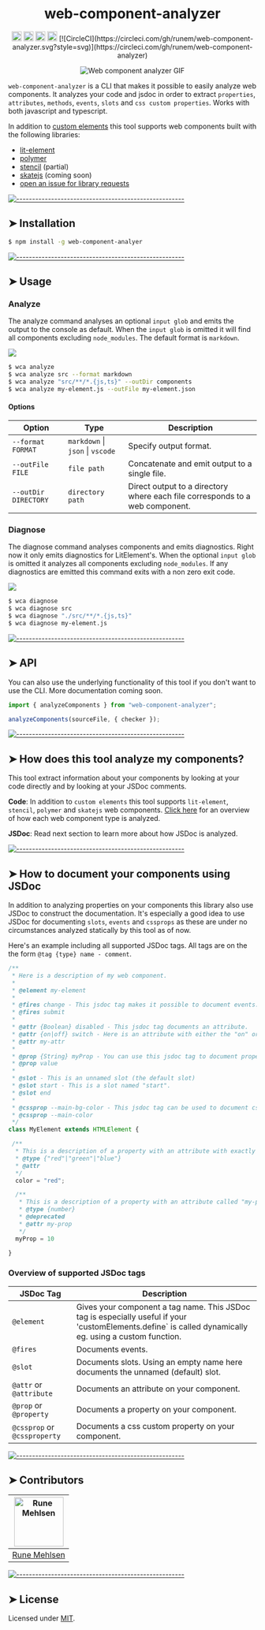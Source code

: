 <h1 align="center">web-component-analyzer</h1>

<p align="center">
	<a href="https://npmcharts.com/compare/web-component-analyzer?minimal=true"><img alt="Downloads per month" src="https://img.shields.io/npm/dm/web-component-analyzer.svg" height="20"/></a>
	<a href="https://www.npmjs.com/package/web-component-analyzer"><img alt="NPM Version" src="https://img.shields.io/npm/v/web-component-analyzer.svg" height="20"/></a>
	<a href="https://david-dm.org/runem/web-component-analyzer"><img alt="Dependencies" src="https://img.shields.io/david/runem/web-component-analyzer.svg" height="20"/></a>
	<a href="https://github.com/runem/web-component-analyzer/graphs/contributors"><img alt="Contributors" src="https://img.shields.io/github/contributors/runem/web-component-analyzer.svg" height="20"/></a>
	[![CircleCI](https://circleci.com/gh/runem/web-component-analyzer.svg?style=svg)](https://circleci.com/gh/runem/web-component-analyzer)
</p>

<p align="center">
  <img src="https://user-images.githubusercontent.com/5372940/54428684-88ba1c00-471e-11e9-8e68-2c6575b32f4e.gif" alt="Web component analyzer GIF"/>

</p>

`web-component-analyzer` is a CLI that makes it possible to easily analyze web components. It analyzes your code and jsdoc in order to extract `properties`, `attributes`, `methods`, `events`, `slots` and `css custom properties`. Works with both javascript and typescript.

In addition to [custom elements](https://developer.mozilla.org/en-US/docs/Web/Web_Components/Using_custom_elements) this tool supports web components built with the following libraries:

-   [lit-element](https://github.com/Polymer/lit-element)
-   [polymer](https://github.com/Polymer/polymer)
-   [stencil](https://github.com/ionic-team/stencil) (partial)
-   [skatejs](https://github.com/skatejs/skatejs) (coming soon)
-   [open an issue for library requests](https://github.com/runem/web-component-analyzer/issues)

[![-----------------------------------------------------](https://raw.githubusercontent.com/andreasbm/readme/master/assets/lines/colored.png)](#installation)

## ➤ Installation

<!-- prettier-ignore -->
```bash
$ npm install -g web-component-analyer
```

[![-----------------------------------------------------](https://raw.githubusercontent.com/andreasbm/readme/master/assets/lines/colored.png)](#usage)

## ➤ Usage

### Analyze

The analyze command analyses an optional `input glob` and emits the output to the console as default. When the `input glob` is omitted it will find all components excluding `node_modules`. The default format is `markdown`.

<img src="https://user-images.githubusercontent.com/5372940/54445420-02fd9700-4745-11e9-9305-47d6ec3c6307.gif" />

<!-- prettier-ignore -->
```bash
$ wca analyze
$ wca analyze src --format markdown
$ wca analyze "src/**/*.{js,ts}" --outDir components
$ wca analyze my-element.js --outFile my-element.json
```

#### Options

| Option               | Type                             | Description                                                                  |
| -------------------- | -------------------------------- | ---------------------------------------------------------------------------- |
| `--format FORMAT`    | `markdown` \| `json` \| `vscode` | Specify output format.                                                       |
| `--outFile FILE`     | `file path`                      | Concatenate and emit output to a single file.                                |
| `--outDir DIRECTORY` | `directory path`                 | Direct output to a directory where each file corresponds to a web component. |

### Diagnose

The diagnose command analyses components and emits diagnostics. Right now it only emits diagnostics for LitElement's. When the optional `input glob` is omitted it analyzes all components excluding `node_modules`. If any diagnostics are emitted this command exits with a non zero exit code.

<img src="https://user-images.githubusercontent.com/5372940/54445382-efeac700-4744-11e9-9a7b-92c5d251e124.gif" />

<!-- prettier-ignore -->
```bash
$ wca diagnose
$ wca diagnose src
$ wca diagnose "./src/**/*.{js,ts}"
$ wca diagnose my-element.js
```

[![-----------------------------------------------------](https://raw.githubusercontent.com/andreasbm/readme/master/assets/lines/colored.png)](#api)

## ➤ API

You can also use the underlying functionality of this tool if you don't want to use the CLI. More documentation coming soon.

<!-- prettier-ignore -->
```typescript
import { analyzeComponents } from "web-component-analyzer";

analyzeComponents(sourceFile, { checker });
```

[![-----------------------------------------------------](https://raw.githubusercontent.com/andreasbm/readme/master/assets/lines/colored.png)](#how-does-this-tool-analyze-my-components)

## ➤ How does this tool analyze my components?

This tool extract information about your components by looking at your code directly and by looking at your JSDoc comments.

**Code**: In addition to `custom elements` this tool supports `lit-element`, `stencil`, `polymer` and `skatejs` web components. [Click here](https://github.com/runem/web-component-analyzer/blob/master/ANALYZE.md) for an overview of how each web component type is analyzed.

**JSDoc**: Read next section to learn more about how JSDoc is analyzed.

[![-----------------------------------------------------](https://raw.githubusercontent.com/andreasbm/readme/master/assets/lines/colored.png)](#how-to-document-your-components-using-jsdoc)

## ➤ How to document your components using JSDoc

In addition to analyzing properties on your components this library also use JSDoc to construct the documentation. It's especially a good idea to use JSDoc for documenting `slots`, `events` and `cssprops` as these are under no circumstances analyzed statically by this tool as of now.

Here's an example including all supported JSDoc tags. All tags are on the the form `@tag {type} name - comment`.

<!-- prettier-ignore -->
```javascript
/**
 * Here is a description of my web component.
 * 
 * @element my-element
 * 
 * @fires change - This jsdoc tag makes it possible to document events.
 * @fires submit
 * 
 * @attr {Boolean} disabled - This jsdoc tag documents an attribute.
 * @attr {on|off} switch - Here is an attribute with either the "on" or "off" value.
 * @attr my-attr
 * 
 * @prop {String} myProp - You can use this jsdoc tag to document properties.
 * @prop value
 * 
 * @slot - This is an unnamed slot (the default slot)
 * @slot start - This is a slot named "start".
 * @slot end
 * 
 * @cssprop --main-bg-color - This jsdoc tag can be used to document css custom properties.
 * @cssprop --main-color
 */
class MyElement extends HTMLElement {

 /**
  * This is a description of a property with an attribute with exactly the same name: "color".
  * @type {"red"|"green"|"blue"}
  * @attr
  */
  color = "red";

  /**
   * This is a description of a property with an attribute called "my-prop".
   * @type {number}
   * @deprecated
   * @attr my-prop
   */
  myProp = 10

}
```

### Overview of supported JSDoc tags

| JSDoc Tag                    | Description                                                                                                                                             |
| ---------------------------- | ------------------------------------------------------------------------------------------------------------------------------------------------------- |
| `@element`                   | Gives your component a tag name. This JSDoc tag is especially useful if your 'customElements.define` is called dynamically eg. using a custom function. |
| `@fires`                     | Documents events.                                                                                                                                       |
| `@slot`                      | Documents slots. Using an empty name here documents the unnamed (default) slot.                                                                         |
| `@attr` or `@attribute`      | Documents an attribute on your component.                                                                                                               |
| `@prop` or `@property`       | Documents a property on your component.                                                                                                                 |
| `@cssprop` or `@cssproperty` | Documents a css custom property on your component.                                                                                                      |

[![-----------------------------------------------------](https://raw.githubusercontent.com/andreasbm/readme/master/assets/lines/colored.png)](#contributors)

## ➤ Contributors

| [<img alt="Rune Mehlsen" src="https://avatars0.githubusercontent.com/u/5372940?s=400&u=43d97899257af3c47715679512919eadb07eab26&v=4" width="100">](https://github.com/runem) |
| :--------------------------------------------------------------------------------------------------------------------------------------------------------------------------: |
|                                                                   [Rune Mehlsen](https://github.com/runem)                                                                   |

[![-----------------------------------------------------](https://raw.githubusercontent.com/andreasbm/readme/master/assets/lines/colored.png)](#license)

## ➤ License

Licensed under [MIT](https://opensource.org/licenses/MIT).
